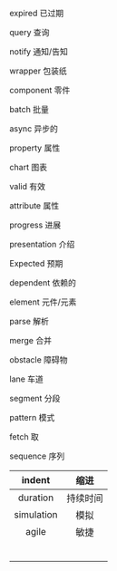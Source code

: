 ​		

​		

expired		已过期

query		查询

notify		通知/告知

wrapper		包装纸

component		零件

batch		批量

async		异步的

property		属性

chart		图表 

valid		有效

attribute		属性

progress		进展

presentation		介绍

Expected		预期

dependent		依赖的

element		元件/元素

parse		解析

merge		合并

obstacle		障碍物

lane		车道

segment		分段

pattern		模式

fetch		取

sequence		序列

|   indent   |   缩进   |
| :--------: | :------: |
|  duration  | 持续时间 |
| simulation |   模拟   |
|   agile    |   敏捷   |
|            |          |
|            |          |
|            |          |
|            |          |
|            |          |
|            |          |

